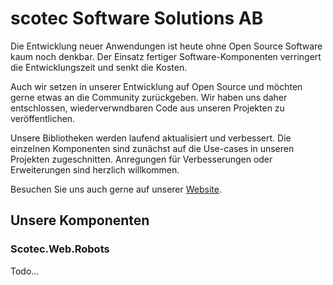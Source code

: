 # scotec Software Solutions AB


Die Entwicklung neuer Anwendungen ist heute ohne Open Source Software kaum noch denkbar. Der Einsatz fertiger Software-Komponenten verringert die Entwicklungszeit und senkt die Kosten.

Auch wir setzen in unserer Entwicklung auf Open Source und möchten gerne etwas an die Community zurückgeben. Wir haben uns daher entschlossen, wiederverwndbaren Code aus unseren Projekten zu veröffentlichen.

Unsere Bibliotheken werden laufend aktualisiert und verbessert. Die einzelnen Komponenten sind zunächst auf die Use-cases in unseren Projekten zugeschnitten. Anregungen für Verbesserungen oder Erweiterungen sind herzlich willkommen.

Besuchen Sie uns auch gerne auf unserer [Website](https://www.scotec-software.com).

## Unsere Komponenten

### Scotec.Web.Robots

Todo...
